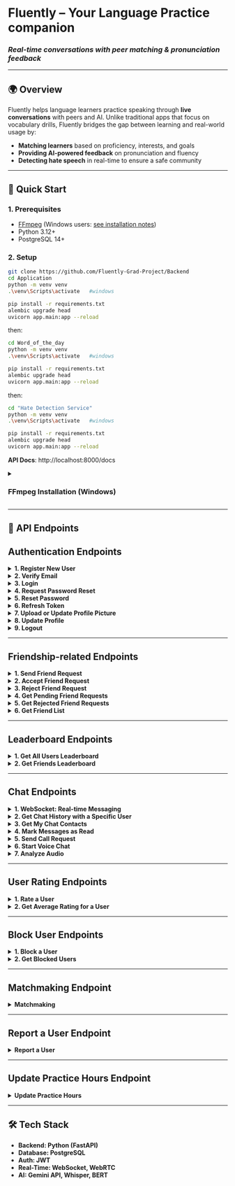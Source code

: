 
# **Fluently – Your Language Practice companion**  
### *Real-time conversations with peer matching & pronunciation feedback*  

---

## **🌍 Overview**  
Fluently helps language learners practice speaking through **live conversations** with peers and AI. Unlike traditional apps that focus on vocabulary drills, Fluently bridges the gap between learning and real-world usage by:  
- **Matching learners** based on proficiency, interests, and goals  
- **Providing AI-powered feedback** on pronunciation and fluency  
- **Detecting hate speech** in real-time to ensure a safe community  

---

## **🚀 Quick Start**  

### **1. Prerequisites**  
- [FFmpeg](https://ffmpeg.org/download.html) (Windows users: [see installation notes](#ffmpeg-installation))
- Python 3.12+
- PostgreSQL 14+

### **2. Setup**  
```bash
git clone https://github.com/Fluently-Grad-Project/Backend
cd Application
python -m venv venv
.\venv\Scripts\activate   #windows

pip install -r requirements.txt
alembic upgrade head
uvicorn app.main:app --reload
```

then:    
```bash
cd Word_of_the_day
python -m venv venv
.\venv\Scripts\activate   #windows

pip install -r requirements.txt
alembic upgrade head
uvicorn app.main:app --reload

```

then:    
```bash
cd "Hate Detection Service"
python -m venv venv
.\venv\Scripts\activate   #windows

pip install -r requirements.txt
alembic upgrade head
uvicorn app.main:app --reload

```

**API Docs**: http://localhost:8000/docs  

<details id="ffmpeg-installation">
<summary><h3>FFmpeg Installation (Windows)</h3></summary>

1. Download `ffmpeg-master-latest-win64-gpl.zip` from [FFmpeg](https://ffmpeg.org/download.html)  
2. Extract and place `ffmpeg.exe` in:  
   ```bash
   C:\Users\<user>\AppData\Local\Programs\Python\Python312\Scripts
   ```
</details>

---

## **📡 API Endpoints**

## Authentication Endpoints

<details>
<summary><strong> 1. Register New User </strong></summary>

* **Endpoint:** `POST /users/register`  
* **URL:** [http://127.0.0.1:8000/users/register](http://127.0.0.1:8000/users/register)

#### Request Body
```json
{
  "first_name": "m",
  "last_name": "a",
  "email": "mennatallahahmed892@gmail.com",
  "password": "Asdqwe123*",
  "gender": "FEMALE",
  "birth_date": "2003-06-18",
  "languages": ["English", "Turkish"],
  "proficiency_level": "INTERMEDIATE",
  "practice_frequency": "15",
  "interests": ["Reading", "Traveling"]
}
````

#### Response

```json
{
  "user": {
    "id": 3,
    "first_name": "m",
    "last_name": "a",
    "email": "mennatallahahmed892@gmail.com",
    "gender": "female",
    "is_verified": false
  },
  "access_token": "...",
  "verification_link": "http://localhost:8000/auth/verify-email?email=...&code=..."
}
```

> **Note:**
>
> * A verification email will be sent to the user.
> * Users **cannot log in** until their email is verified.

</details>

<details>
<summary><strong> 2. Verify Email </strong></summary>

* **Endpoint:** `GET /auth/verify-email?email={email}&code={verification_code}`

#### Response

```json
{
  "message": "Email verified successfully."
}
```

</details>

<details>
<summary><strong> 3. Login </strong></summary>

* **Endpoint:** `POST /auth/login`

#### Request Body

```json
{
  "email": "user@gmail.com",
  "password": "string"
}
```

#### Response

```json
{
  "access_token": "string",
  "refresh_token": "string"
}
```

</details>

<details>
<summary><strong> 4. Request Password Reset</strong></summary>

* **Endpoint:** `POST http://127.0.0.1:8000/auth/request-password-reset`

#### Request Body

```json
{
  "email": "user@gmail.com"
}
```

#### Response

```json
{
  "message": "Password reset code generated successfully",
  "code": "string"
}
```

> **Note:**
>
> * The reset code will be sent to the user's email.
> * Code expires in **15 minutes**.

</details>

<details>
<summary><strong> 5. Reset Password</strong></summary>

* **Endpoint:** `POST http://127.0.0.1:8000/auth/reset-password`

#### Request Body

```json
{
  "email": "user@gmail.com",
  "new_password": "string",
  "code": "string"
}
```

#### Response

```json
{
  "message": "Password reset successfully"
}
```

</details>

<details>
<summary><strong> 6. Refresh Token</strong></summary>

* **Endpoint:** `POST http://127.0.0.1:8000/auth/refresh-token?refresh-token=the_refresh_token_stored_from_user_login`
* **Rate Limit:** 2 requests per minute

#### Request

```http
refresh_token=your_refresh_token_here
```

#### Response

```json
{
  "access_token": "...",
  "refresh_token": "...",
  "token_type": "bearer"
}
```

</details>

<details>
<summary><strong> 7. Upload or Update Profile Picture</strong></summary>

* **Endpoint:** `POST /auth/upload-profile-picture`
* **Authorization:** Bearer Token

#### Request Body (form-data)

| Key  | Type | Description                            |
| ---- | ---- | -------------------------------------- |
| file | File | Your profile image file (jpg/png/jpeg) |

#### Response

```json
{
  "message": "Profile picture uploaded successfully",
  "image_path": "/uploads/profile_pics/xxxxxxxx.png"
}
```

</details>

<details>
<summary><strong> 8. Update Profile</strong></summary>

* **Endpoint:** `PATCH http://127.0.0.1:8000/users/update-profile`
* **Authorization:** Bearer Token

#### Request Body

```json
{
  "first_name": "s",
  "last_name": "a",
  "gender": "FEMALE",
  "interests": ["Science"],
  "proficiency_level": "INTERMEDIATE"
}
```

#### Response

```json
{
  "id": 2,
  "first_name": "s",
  "last_name": "a",
  "gender": "female",
  "interests": ["Science"],
  "proficiency_level": "Intermediate",
  "message": "Profile updated successfully"
}
```

</details>

<details>
<summary><strong> 9. Logout</strong></summary>

* **Endpoint:** `POST http://127.0.0.1:8000/users/logout`
* **Authorization:** Bearer Token

#### Response

```json
{
  "message": "Successfully logged out"
}
```

</details>

---

## Friendship-related Endpoints

<details>
<summary><strong> 1. Send Friend Request</strong></summary>

* **Endpoint:** `POST http://localhost:8000/friends/request/{receiver_id}`
* **Body:** None

</details>

<details>
<summary><strong> 2. Accept Friend Request</strong></summary>

* **Endpoint:** `POST http://localhost:8000/friends/accept/{sender_id}`
* **Body:** None

</details>

<details>
<summary><strong> 3. Reject Friend Request</strong></summary>

* **Endpoint:** `POST http://localhost:8000/friends/reject/{sender_id}`
* **Body:** None

</details>

<details>
<summary><strong> 4. Get Pending Friend Requests</strong></summary>

* **Endpoint:** `GET http://localhost:8000/friends/get-friend-requests`

</details>

<details>
<summary><strong> 5. Get Rejected Friend Requests</strong></summary>

* **Endpoint:** `GET http://localhost:8000/friends/get-rejected-requests`

</details>

<details>
<summary><strong> 6. Get Friend List</strong></summary>

* **Endpoint:** `GET http://localhost:8000/friends/get-friend-list`

</details>

---

## Leaderboard Endpoints

<details>
<summary><strong> 1. Get All Users Leaderboard</strong></summary>

* **Endpoint:** `GET http://localhost:8000/leaderboard/all`

</details>

<details>
<summary><strong> 2. Get Friends Leaderboard</strong></summary>

* **Endpoint:** `GET http://localhost:8000/leaderboard/friends?page=1&page_size=10`

</details>

---

## Chat Endpoints

<details>
<summary><strong> 1. WebSocket: Real-time Messaging</summary>

* **Endpoint:** `ws://localhost:8000/ws/chat?token=YOUR_JWT_TOKEN`

#### Send Message

```json
{
  "receiver_id": 2,
  "message": "Hello!"
}
```

</details>

<details>
<summary><strong> 2. Get Chat History with a Specific User</strong></summary>

* **Endpoint:** `GET http://localhost:8000/chat/history?receiver_id={receiver_id}`

#### Response

```json
[
  {
    "id": 1,
    "sender_id": 8,
    "receiver_id": 2,
    "message": "Hello!",
    "timestamp": "2025-06-10T14:00:00",
    "status": "delivered"
  }
]
```

</details>

<details>
<summary><strong> 3. Get My Chat Contacts</strong></summary>

* **Endpoint:** `GET http://localhost:8000/chat/my-contacts`

</details>

<details>
<summary><strong> 4. Mark Messages as Read</strong></summary>

* **Endpoint:** `POST /chat/mark-as-read/{sender_id}`

#### Response

```json
{
  "message": "Messages marked as read"
}
```

</details>

<details>
<summary><strong> 5. Send Call Request</strong></summary>

* **WebSocket Endpoint:** `/ws/send_call_request?token=YOUR_JWT_TOKEN`

#### Sent Events

```json
{
  "event": "call_user",
  "callee_id": 12
}
```

</details>

<details>
<summary><strong> 6. Start Voice Chat</strong></summary>

* **WebSocket Endpoint:** `/ws/start_voice_chat/{roomId}?token=YOUR_JWT_TOKEN`

</details>

<details>
<summary><strong> 7. Analyze Audio</strong></summary>

* **POST:** `http://localhost:8001/analyze-audio`
* **Header:** Bearer token
* **Body:** Audio file

#### Response

```json
{
  "transcript": "Transcribed text from audio",
  "label": "hate_speech"
}
```

</details>

---

## User Rating Endpoints

<details>
<summary><strong> 1. Rate a User</strong></summary>

* **Endpoint:** `POST http://127.0.0.1:8000/users/rate-user/{user_id}`

#### Request

```json
{
  "rating": 2.5
}
```

</details>

<details>
<summary><strong> 2. Get Average Rating for a User</strong></summary>

* **Endpoint:** `GET http://127.0.0.1:8000/users/rating/{user_id}`

#### Response

```json
{
  "user_id": 2,
  "average_rating": 3.6,
  "count": 5
}
```

</details>

---

## Block User Endpoints

<details>
<summary><strong> 1. Block a User</strong></summary>

* **Endpoint:** `POST http://127.0.0.1:8000/users/block-user/{user_id_to_block}`

#### Response

```json
{
  "message": "You blocked user {user_id_to_block} successfully"
}
```

</details>

<details>
<summary><strong> 2. Get Blocked Users</strong></summary>

* **Endpoint:** `GET http://127.0.0.1:8000/users/blocked-users`

#### Response

```json
{
  "blocked_user_ids": [id1]
}
```

</details>

---

## Matchmaking Endpoint

<details>
<summary><strong> Matchmaking</strong></summary>

* **Endpoint:** `GET http://localhost:8000/matchmaking/get-matched-users?n_recommendations=5`

#### Response

```json
[
  {
    "user_id": 2,
    "username": "m a",
    "interests": ["Reading","Traveling"],
    "rating": null,
    "age": 21,
    "gender": "female",
    "similarity_score": 1.0
  }
]
```

</details>

---

## Report a User Endpoint

<details>
<summary><strong> Report a User</strong></summary>

* **Endpoint:** `POST http://127.0.0.1:8000/reports/`

#### Request Body

```json
{
  "reported_user_id": 3,
  "priority": "CRITICAL",
  "reason": "anything"
}
```

</details>

---

## Update Practice Hours Endpoint

<details>
<summary><strong> Update Practice Hours</strong></summary>

* **Endpoint:** `PATCH http://localhost:8000/activity/update_hours`

#### Request Body

```json
{
  "hours_to_add": 1
}
```

#### Response

```json
{
  "streaks": 0,
  "user_id": 7,
  "id": 5,
  "number_of_hours": 1
}
```

</details>

---

## **🛠 Tech Stack**  
- **Backend**: Python (FastAPI)    
- **Database**: PostgreSQL  
- **Auth**: JWT  
- **Real-Time**: WebSocket, WebRTC  
- **AI**: Gemini API, Whisper, BERT  
